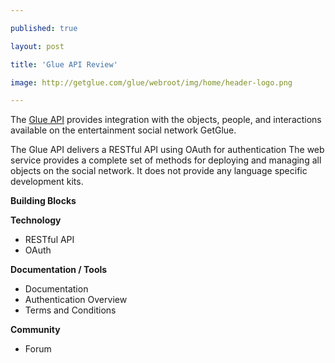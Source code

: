 ---
published: true
layout: post
title: 'Glue API Review'
image: http://getglue.com/glue/webroot/img/home/header-logo.png
---

<img src="https://getglue.com/glue/webroot/img/home/header-logo.png" alt="" align="right" />The <a href="https://getglue.com/api" target="_blank">Glue API</a> provides integration with the objects, people, and interactions available on the entertainment social network GetGlue.<p>
The Glue API delivers a RESTful API using OAuth for authentication  The web service provides a complete set of methods for deploying and managing all objects on the social network.  It does not provide any language specific development kits.<p>
<strong>Building Blocks</strong><p>
<strong>Technology</strong>
<ul class="mainlist">
	<li>RESTful API</li>
	<li>OAuth</li>
</ul>
<strong>Documentation / Tools</strong>
<ul class="mainlist">
	<li>Documentation</li>
	<li>Authentication Overview</li>
	<li>Terms and Conditions</li>
</ul>
<strong>Community</strong>
<ul class="mainlist">
	<li>Forum</li>
</ul>

